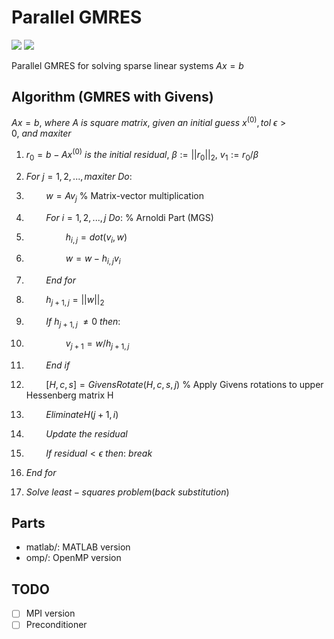 # Parallel GMRES

<img src="https://img.shields.io/badge/build-passing-brightgreen" /> <img src="https://img.shields.io/badge/tests-passing-blue" />

Parallel GMRES for solving sparse linear systems $Ax=b$

## Algorithm (GMRES with Givens)
$Ax=b,\ where\ A\ is\ square\ matrix,\ given\ an\ initial\ guess\ x^{(0)}, tol\ \epsilon>0,\ and\ maxiter$

1. $r_0=b-Ax^{(0)}\ is\ the\ initial\ residual,\ \beta:=||r_0||_2,\ v_1:=r_0/\beta$

2. $For\ j=1,2,...,maxiter\ Do:$
3. $\ \ \ \ \ \ \ \ w=Av_j$ % Matrix-vector multiplication
4. $\ \ \ \ \ \ \ \ For\ i=1,2,...,j\ Do:$ % Arnoldi Part (MGS)
5. $\ \ \ \ \ \ \ \ \ \ \ \ \ \ \ \ h_{i,j}=dot(v_i,w)$
6. $\ \ \ \ \ \ \ \ \ \ \ \ \ \ \ \ w=w-h_{i,j}v_i$
7. $\ \ \ \ \ \ \ \ End\ for$
8. $\ \ \ \ \ \ \ \ h_{j+1,j}=||w||_2$
9. $\ \ \ \ \ \ \ \ If\ h_{j+1,j}\ \neq 0\ then:$
10. $\ \ \ \ \ \ \ \ \ \ \ \ \ \ \ \ v_{j+1}=w/h_{j+1,j}$
11. $\ \ \ \ \ \ \ \ End\ if$
12. $\ \ \ \ \ \ \ \ [H, c, s]=GivensRotate(H, c, s, j)$ % Apply Givens rotations to upper Hessenberg matrix H
13. $\ \ \ \ \ \ \ \ Eliminate H(j+1, i)$
14. $\ \ \ \ \ \ \ \ Update\ the\ residual$
15. $\ \ \ \ \ \ \ \ If\ residual < \epsilon\ then:\ break$
16. $End\ for$
17. $Solve\ least-squares\ problem (back\ substitution)$

## Parts
- matlab/: MATLAB version 
- omp/: OpenMP version

## TODO
- [ ] MPI version
- [ ] Preconditioner

